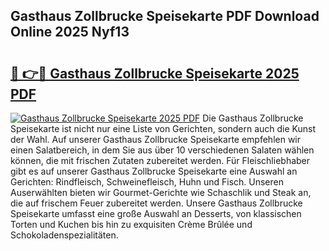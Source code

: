 ## Gasthaus Zollbrucke Speisekarte PDF Download Online 2025 Nyf13

# <h2><a href="http://gc9cc4.nevu.top/?p=Gasthaus+Zollbrucke+Speisekarte">🔗 👉🔴 Gasthaus Zollbrucke Speisekarte 2025 PDF</a></h2>

[![Gasthaus Zollbrucke Speisekarte 2025 PDF](https://i.imgur.com/dBaPXMq.png)](http://gc9cc4.nevu.top/?p=Gasthaus+Zollbrucke+Speisekarte)
Die Gasthaus Zollbrucke Speisekarte ist nicht nur eine Liste von Gerichten, sondern auch die Kunst der Wahl. Auf unserer Gasthaus Zollbrucke Speisekarte empfehlen wir einen Salatbereich, in dem Sie aus über 10 verschiedenen Salaten wählen können, die mit frischen Zutaten zubereitet werden. Für Fleischliebhaber gibt es auf unserer Gasthaus Zollbrucke Speisekarte eine Auswahl an Gerichten: Rindfleisch, Schweinefleisch, Huhn und Fisch. Unseren Auserwählten bieten wir Gourmet-Gerichte wie Schaschlik und Steak an, die auf frischem Feuer zubereitet werden. Unsere Gasthaus Zollbrucke Speisekarte umfasst eine große Auswahl an Desserts, von klassischen Torten und Kuchen bis hin zu exquisiten Crème Brûlée und Schokoladenspezialitäten.
